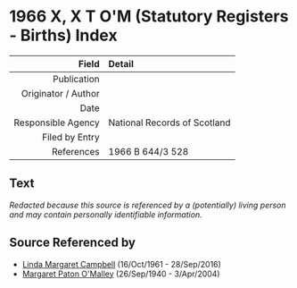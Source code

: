 ﻿---
layout: page
permalink: /sources/s85229694
---

# 1966 X, X T O'M (Statutory Registers - Births) Index

Field | Detail
---:|:---
Publication | 
Originator / Author | 
Date | 
Responsible Agency | National Records of Scotland
Filed by Entry | 
References | 1966 B 644/3 528

## Text

_Redacted because this source is referenced by a (potentially) living person and may contain personally identifiable information._

## Source Referenced by

* [Linda Margaret Campbell](../people/@76650284@-linda-margaret-campbell-b1961-10-16-d2016-9-28.md) (16/Oct/1961 - 28/Sep/2016)
* [Margaret Paton O'Malley](../people/@46723082@-margaret-paton-o'malley-b1940-9-26-d2004-4-3.md) (26/Sep/1940 - 3/Apr/2004)
